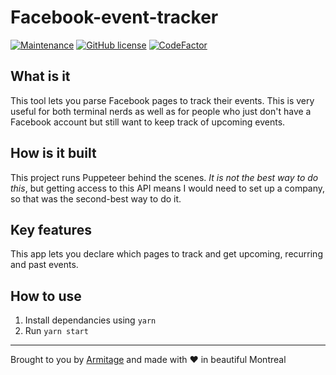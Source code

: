 # Facebook-event-tracker

[![Maintenance](https://img.shields.io/badge/Maintained%3F-yes-green.svg)](https://github.com/Armitage35/facebook-event-tracker/graphs/commit-activity)
[![GitHub license](https://img.shields.io/github/license/Naereen/StrapDown.js.svg)](https://github.com/Armitage35/facebook-event-tracker/blob/dev/LICENSE)
[![CodeFactor](https://www.codefactor.io/repository/github/armitage35/facebook-event-tracker/badge)](https://www.codefactor.io/repository/github/armitage35/facebook-event-tracker)

## What is it

This tool lets you parse Facebook pages to track their events. This is very useful for both terminal nerds as well as for people who just don't have a Facebook account but still want to keep track of upcoming events.

## How is it built

This project runs Puppeteer behind the scenes. *It is not the best way to do this*, but getting access to this API means I would need to set up a company, so that was the second-best way to do it.

## Key features

This app lets you declare which pages to track and get upcoming, recurring and past events.

## How to use

1. Install dependancies using `yarn`
1. Run `yarn start`

---
Brought to you by [Armitage](https://armitageweb.net) and made with :heart: in beautiful Montreal
